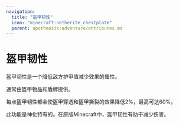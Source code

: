 ```yaml
---
navigation:
  title: "盔甲韧性"
  icon: "minecraft:netherite_chestplate"
  parent: apotheosis:adventure/attributes.md
---
```


# 盔甲韧性

<Color id="blue">盔甲韧性</Color>是一个降低敌方护甲值减少效果的属性。

通常由盔甲物品和盾牌提供。

每点盔甲韧性都会使盔甲穿透和盔甲撕裂的效果降低2%，最高可达60%。

此功能是神化特有的。在原版Minecraft中，盔甲韧性有助于减少伤害。

